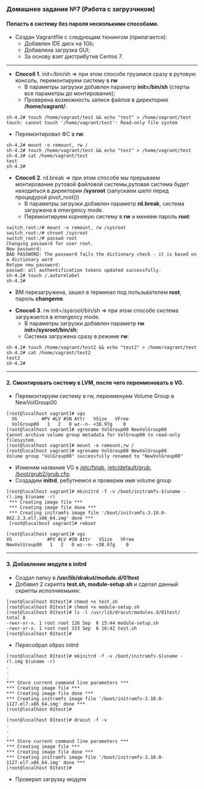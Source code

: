 ### Домашнее задание №7 (Работа с загрузчиком)
#### Попасть в систему без пароля несколькими способами.
* Создан Vagrantfile с следующим тюнингом (прилагается):
  - Добавлен IDE диск на 1Gb;
  - Добавлена загрузка GUI;
  - За основу взят дистрибутив Centos 7.
___
* __Способ 1__. init=/bin/sh => при этом способе грузимся сразу в рутовую консоль, перемонтируем систему в __rw__
  - В параметры загрузки добавлен параметр __init=/bin/sh__ (стерты все параметры до монтирования);
  - Проверена возможность записи файлов в директорию __/home/vagrant/__:
```console
sh-4.2# touch /home/vagrant/test && echo "test" > /home/vagrant/test
touch: cannot touch '/home/vagrant/test': Read-only file system
```
  - Перемонтировал ФС в __rw__:
```console
sh-4.2# mount -o remount, rw /
sh-4.2# touch /home/vagrant/test && echo "test" > /home/vagrant/test
sh-4.2# cat /home/vagrant/test
test
sh-4.2#
```
* __Способ 2__. rd.break => при этом способе мы прерываем монтирование рутовой файловой системы,рутовая система будет находиться в директории __/sysroot__ (запускаем шелл перед процедурой pivot_root())
  - В параметры загрузки добавлен параметр __rd.break__, система загружена в emergency mode.
  - Перемонтируем корневую систему в __rw__ и меняем пароль __root__:
```console
switch_root:/# mount -o remount, rw /sysroot
switch_root:/# chroot /sysroot
switch_root:/# passwd root
Changing password for user root.
New password:
BAD PASSWORD: The password fails the dictionary check - it is based on a dictionary word
Retype new password:
passwd: all authentification tokens updated successfully.
sh-4.2# touch /.autorelabel
sh-4.2#
```
  - ВМ перезагружена, зашел в терминал под пользьвателем __root__, пароль __changeme__.

* __Способ 3__. rw init=/sysroot/bin/sh => при этом способе система загружается в emergency mode.
  - В параметры загрузки добавлен параметр __rw init=/sysroot/bin/sh__;
  - Система загружена сразу в режиме __rw__:
```console
sh-4.2# touch /home/vagrant/test2 && echo "test2" > /home/vagrant/test
sh-4.2# cat /home/vagrant/test2
test2
sh-4.2#
```
___
#### 2. Смонтировать систему в LVM, после чего переименовать в VG.
* Перемонтируем систему в rw, переименуем Volume Group в NewVolGroup00
```console
[root@localhost vagrant]# vgs
  VG         #PV #LV #SN Attr   VSize   VFree
  VolGroup00   1   2   0 wz--n- <38.97g    0 
[root@localhost vagrant]# vgrename VolGroup00 NewVolGroup00
Cannot archive volume group metadata for VolGroup00 to read-only filesystem.
[root@localhost vagrant]# mount -o remount,rw /         
[root@localhost vagrant]# vgrename VolGroup00 NewVolGroup00
Volume group "VolGroup00" successfully renamed to "NewVolGroup00"
```
* Изменим название VG в [/etc/fstab](https://github.com/uNkindy/Otus_Unit_7_System_Load/blob/main/fstab), [/etc/default/grub](https://github.com/uNkindy/Otus_Unit_7_System_Load/blob/main/grub), [/boot/grub2/grub.cfg](https://github.com/uNkindy/Otus_Unit_7_System_Load/blob/main/grub.cfg);
* Создадим __initrd__, ребутнемся и проверим имя volume group
```console
[root@localhost vagrant]# mkinitrd -f -v /boot/initramfs-$(uname -r).img $(uname -r)
 *** Creating image file ***
 *** Creating image file done ***
 *** Creating initramfs image file '/boot/initramfs-3.10.0-862.2.3.el7.x86_64.img' done ***
 [root@localhost vagrant]# reboot
 ```
 ```console
 [root@localhost vagrant]# vgs
 VG             #PV #LV #SN Attr   VSize   VFree
 NewVolGroup00   1   2   0 wz--n- <38.97g    0 
 ```
___
#### 3. Добавление модуля в initrd
* Создал папку в __/usr/lib/drakut/module.d/01test__
* Добавил 2 скрипта __test.sh, module-setup.sh__ и сделал данный скрипты исполняемыми:
```console
[root@localhost 01test]# chmod +x test.sh
[root@localhost 01test]# chmod +x module-setup.sh
[root@localhost 01test]# ls -l /usr/lib/dracut/modules.d/01test/
total 8
-rwxr-xr-x. 1 root root 126 Sep  6 15:44 module-setup.sh
-rwxr-xr-x. 1 root root 333 Sep  6 16:42 test.sh
[root@localhost 01test]# 
```
* Пересобрал образ initrd
```console
[root@localhost 01test]# mkinitrd -f -v /boot/initramfs-$(uname -r).img $(uname -r)
.
.
.
*** Store current command line parameters ***
*** Creating image file ***
*** Creating image file done ***
*** Creating initramfs image file '/boot/initramfs-3.10.0-1127.el7.x86_64.img' done ***
[root@localhost 01test]# 
```
```console 
[root@localhost 01test]# dracut -f -v
.
.
.
*** Store current command line parameters ***
*** Creating image file ***
*** Creating image file done ***
*** Creating initramfs image file '/boot/initramfs-3.10.0-1127.el7.x86_64.img' done ***
[root@localhost 01test]# 
```
* Проверил загрузку модуля 


